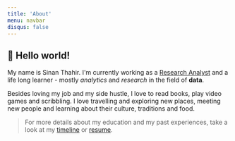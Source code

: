 ```yaml
---
title: 'About'
menu: navbar
disqus: false
---
```


## 👋 Hello world!
My name is Sinan Thahir. I'm currently working as a [Research Analyst](/timeline) and a life long learner - mostly *analytics* and *research* in the field of **data**. 

Besides loving my job and my side hustle, I love to read books, play video games and scribbling. I love travelling and exploring new places, meeting new people and learning about their culture, traditions and food.

> For more details about my education and my past experiences, take a look at my [timeline](/timeline) or [resume]().
